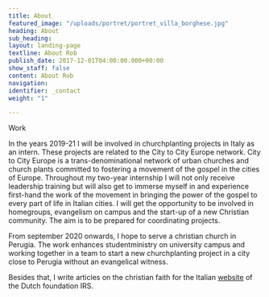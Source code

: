 ```yaml
---
title: About
featured_image: "/uploads/portret/portret_villa_borghese.jpg"
heading: About
sub_heading: 
layout: landing-page
textline: About Rob
publish_date: 2017-12-01T04:00:00.000+00:00
show_staff: false
content: About Rob
navigation: 
identifier: _contact
weight: "1"

---
```

Work

In the years 2019-21 I will be involved in churchplanting projects in Italy as an intern. These projects are related to the City to City Europe network. City to City Europe is a trans-denominational network of urban churches and church plants committed to fostering a movement of the gospel in the cities of Europe. Throughout my two-year internship I will not only receive leadership training but will also get to immerse myself in and experience first-hand the work of the movement in bringing the power of the gospel to every part of life in Italian cities. I will get the opportunity to be involved in homegroups, evangelism on campus and the start-up of a new Christian community. The aim is to be prepared for coordinating projects.

From september 2020 onwards, I hope to serve a christian church in Perugia. The work enhances studentministry on university campus and working together in a team to start a new churchplanting project in a city close to Perugia without an evangelical witness.

Besides that, I write articles on the christian faith for the Italian [website](https://www.sentiero-cristiano.it/ "IRS") of the Dutch foundation IRS.